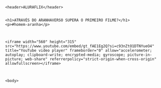 <header>
   <link rel="stylesheet" href="styles.css" />
   <title>ALURAFLIX</title>
</header>

<body>

    <header>ALURAFLIX</header>
    
    
    <h1>ATRAVÉS DO ARANHAVERSO SUPERA O PRIMEIRO FILME?</h1>
    <p>#homem-aranha</p>
    
    
    
    <iframe width="560" height="315" src="https://www.youtube.com/embed/gt_fAE1Eg2Q?si=c93nZtO1DTNYueO4" title="YouTube video player" frameborder="0" allow="accelerometer; autoplay; clipboard-write; encrypted-media; gyroscope; picture-in-picture; web-share" referrerpolicy="strict-origin-when-cross-origin" allowfullscreen></iframe>
    
    
    
    <body>